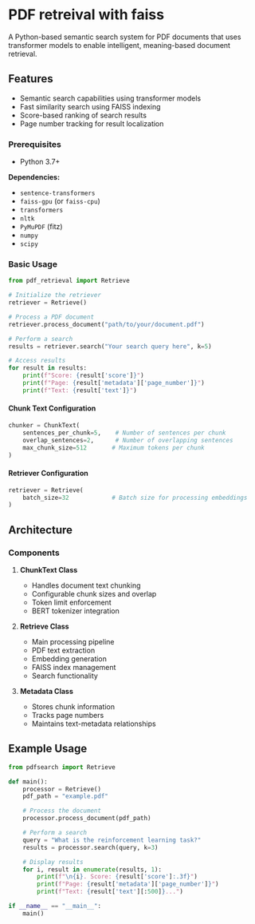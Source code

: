 # PDF retreival with faiss

A Python-based semantic search system for PDF documents that uses transformer models to enable intelligent, meaning-based document retrieval.

## Features

* Semantic search capabilities using transformer models
* Fast similarity search using FAISS indexing
* Score-based ranking of search results
* Page number tracking for result localization

### Prerequisites

* Python 3.7+

**Dependencies:**
* `sentence-transformers`
* `faiss-gpu` (or `faiss-cpu`)
* `transformers`
* `nltk`
* `PyMuPDF` (fitz)
* `numpy`
* `scipy`

### Basic Usage

```python
from pdf_retrieval import Retrieve

# Initialize the retriever
retriever = Retrieve()

# Process a PDF document
retriever.process_document("path/to/your/document.pdf")

# Perform a search
results = retriever.search("Your search query here", k=5)

# Access results
for result in results:
    print(f"Score: {result['score']}")
    print(f"Page: {result['metadata']['page_number']}")
    print(f"Text: {result['text']}")
```

#### Chunk Text Configuration

```python
chunker = ChunkText(
    sentences_per_chunk=5,    # Number of sentences per chunk
    overlap_sentences=2,      # Number of overlapping sentences
    max_chunk_size=512       # Maximum tokens per chunk
)
```

#### Retriever Configuration

```python
retriever = Retrieve(
    batch_size=32            # Batch size for processing embeddings
)
```

## Architecture

### Components

1. **ChunkText Class**
   * Handles document text chunking
   * Configurable chunk sizes and overlap
   * Token limit enforcement
   * BERT tokenizer integration

2. **Retrieve Class**
   * Main processing pipeline
   * PDF text extraction
   * Embedding generation
   * FAISS index management
   * Search functionality

3. **Metadata Class**
   * Stores chunk information
   * Tracks page numbers
   * Maintains text-metadata relationships

## Example Usage

```python
from pdfsearch import Retrieve

def main():
    processor = Retrieve()
    pdf_path = "example.pdf"

    # Process the document
    processor.process_document(pdf_path)

    # Perform a search
    query = "What is the reinforcement learning task?"
    results = processor.search(query, k=3)

    # Display results
    for i, result in enumerate(results, 1):
        print(f"\n{i}. Score: {result['score']:.3f}")
        print(f"Page: {result['metadata']['page_number']}")
        print(f"Text: {result['text'][:500]}...")

if __name__ == "__main__":
    main()
```
